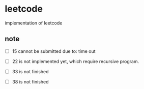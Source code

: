 # leetcode
implementation of leetcode





## note

- [ ] 15 cannot be submitted due to: time out
- [ ] 22 is not implemented yet, which require recursive program.
- [ ] 33 is not finished
- [ ] 38 is not finished





